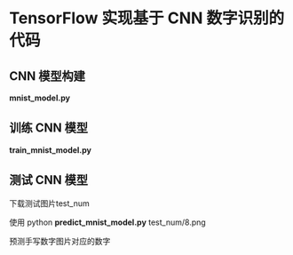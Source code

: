 # TensorFlow 实现基于 CNN 数字识别的代码

## CNN 模型构建

**mnist_model.py**

## 训练 CNN 模型

**train_mnist_model.py**


## 测试 CNN 模型

下载测试图片test_num

使用
	python **predict_mnist_model.py** test_num/8.png 
	
预测手写数字图片对应的数字